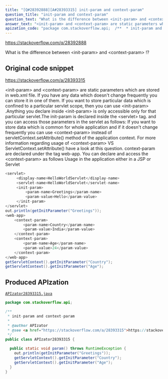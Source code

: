 ```yaml
---
title: "[Q#28392888][A#28393315] init-param and context-param"
question_title: "init-param and context-param"
question_text: "What is the difference between <init-param> and <context-param> !?"
answer_text: "<init-param> and <context-param> are static parameters which are stored in web.xml file. If you have any data which doesn't change frequently you can store it in one of them. If you want to store particular data which is confined to a particular servlet scope, then you can use <init-param> .Anything you declare inside <init-param> is only accessible only for that particular servlet.The init-param is declared inside the <servlet> tag. and you can access those parameters in the servlet as follows: If you want to store data which is common for whole application and if it doesn't change frequently you can use <context-param> instead of servletContext.setAttribute() method of the application context. For more information regarding usage of <context-param> VS ServletContext.setAttribute() have a look at this question. context-param are declared under the tag web-app. You can declare and access the <context-param> as follows Usage in the application either in a JSP or Servlet"
apization_code: "package com.stackoverflow.api;  /**  * init-param and context-param  *  * @author APIzator  * @see <a href=\"https://stackoverflow.com/a/28393315\">https://stackoverflow.com/a/28393315</a>  */ public class APIzator28393315 {    public static void param() throws RuntimeException {     out.println(getInitParameter(\"Greetings\"));     getServletContext().getInitParameter(\"Country\");     getServletContext().getInitParameter(\"Age\");   } }"
---
```


https://stackoverflow.com/q/28392888

What is the difference between &lt;init-param&gt; and &lt;context-param&gt; !?



## Original code snippet

https://stackoverflow.com/a/28393315

&lt;init-param&gt; and &lt;context-param&gt; are static parameters which are stored in web.xml file. If you have any data which doesn&#x27;t change frequently you can store it in one of them.
If you want to store particular data which is confined to a particular servlet scope, then you can use &lt;init-param&gt; .Anything you declare inside &lt;init-param&gt; is only accessible only for that particular servlet.The init-param is declared inside the &lt;servlet&gt; tag.
and you can access those parameters in the servlet as follows:
If you want to store data which is common for whole application and if it doesn&#x27;t change frequently you can use &lt;context-param&gt; instead of servletContext.setAttribute() method of the application context. For more information regarding usage of &lt;context-param&gt; VS ServletContext.setAttribute() have a look at this question. context-param are declared under the tag web-app.
You can declare and access the &lt;context-param&gt; as follows
Usage in the application either in a JSP or Servlet

```java
<servlet>
     <display-name>HelloWorldServlet</display-name>
     <servlet-name>HelloWorldServlet</servlet-name>
     <init-param>
         <param-name>Greetings</param-name>
         <param-value>Hello</param-value>
     </init-param>
</servlet>
out.println(getInitParameter("Greetings"));
<web-app>
    <context-param>
        <param-name>Country</param-name>
        <param-value>India</param-value>
    </context-param>
    <context-param>
        <param-name>Age</param-name>
        <param-value>24</param-value>
    </context-param>
</web-app>
getServletContext().getInitParameter("Country");
getServletContext().getInitParameter("Age");
```

## Produced APIzation

[`APIzator28393315.java`](https://github.com/pasqualesalza/apization-temp-data/raw/master/apizations/java/APIzator28393315.java)

```java
package com.stackoverflow.api;

/**
 * init-param and context-param
 *
 * @author APIzator
 * @see <a href="https://stackoverflow.com/a/28393315">https://stackoverflow.com/a/28393315</a>
 */
public class APIzator28393315 {

  public static void param() throws RuntimeException {
    out.println(getInitParameter("Greetings"));
    getServletContext().getInitParameter("Country");
    getServletContext().getInitParameter("Age");
  }
}

```